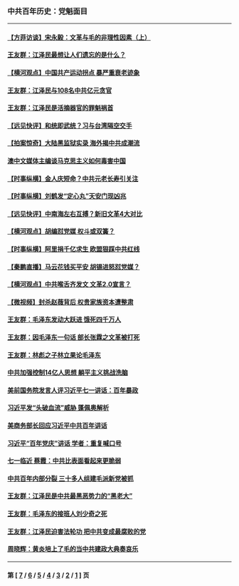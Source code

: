 ### 中共百年历史：党魁面目
---
#### [【方菲访谈】宋永毅：文革与毛的非理性因素（上）](../../pages/nf1176107/n13469956.md?04170430) 
#### [王友群：江泽民最想让人们遗忘的是什么？](../../pages/nf1176107/n13408949.md?04170430) 
#### [【横河观点】中国共产运动拐点 暴严重衰老迹象](../../pages/nf1176107/n13388333.md?04170430) 
#### [王友群：江泽民与108名中共亿元贪官](../../pages/nf1176107/n13352358.md?04170430) 
#### [王友群：江泽民是活摘器官的罪魁祸首](../../pages/nf1176107/n13336903.md?04170430) 
#### [【远见快评】和统即武统？习与台湾隔空交手](../../pages/nf1176107/n13297739.md?04170430) 
#### [【拍案惊奇】大陆黑监狱实录 海外揭中共成潮流](../../pages/nf1176107/n13288853.md?04170430) 
#### [澳中文媒体主编谈马克思主义如何毒害中国](../../pages/nf1176107/n13257387.md?04170430) 
#### [【时事纵横】金人庆短命？中共元老长寿引关注](../../pages/nf1176107/n13217934.md?04170430) 
#### [【时事纵横】刘鹤发“定心丸”天安门现凶兆](../../pages/nf1176107/n13215416.md?04170430) 
#### [【远见快评】中南海左右互搏？新旧文革4大对比](../../pages/nf1176107/n13214745.md?04170430) 
#### [【横河观点】胡编怼党媒 权斗或双簧？](../../pages/nf1176107/n13210864.md?04170430) 
#### [【时事纵横】阿里捐千亿求生 欧盟狠踩中共红线](../../pages/nf1176107/n13206431.md?04170430) 
#### [【秦鹏直播】马云花钱买平安 胡锡进怒怼党媒？](../../pages/nf1176107/n13206392.md?04170430) 
#### [【横河观点】中共喉舌齐发文 文革2.0宣言？](../../pages/nf1176107/n13201248.md?04170430) 
#### [【微视频】封杀赵薇背后 权贵家族资本遭整肃](../../pages/nf1176107/n13197798.md?04170430) 
#### [王友群：毛泽东发动大跃进 饿死四千万人](../../pages/nf1176107/n13177158.md?04170430) 
#### [王友群：因毛泽东一句话 部长张霖之文革被打死](../../pages/nf1176107/n13161711.md?04170430) 
#### [王友群：林彪之子林立果论毛泽东](../../pages/nf1176107/n13128622.md?04170430) 
#### [中共加强控制14亿人思想 躺平主义挑战洗脑](../../pages/nf1176107/n13094299.md?04170430) 
#### [美前国务院发言人评习近平七一讲话：百年暴政](../../pages/nf1176107/n13066986.md?04170430) 
#### [习近平发“头破血流”威胁 蓬佩奥解析](../../pages/nf1176107/n13063604.md?04170430) 
#### [美商务部长回应习近平中共百年讲话](../../pages/nf1176107/n13062903.md?04170430) 
#### [习近平“百年党庆”讲话 学者：重复喊口号](../../pages/nf1176107/n13061411.md?04170430) 
#### [七一临近 蔡霞：中共比表面看起来更脆弱](../../pages/nf1176107/n13056418.md?04170430) 
#### [中共百年内部分裂 三十多人组建毛派新党被抓](../../pages/nf1176107/n13044023.md?04170430) 
#### [王友群：江泽民是中共最黑恶势力的“黑老大”](../../pages/nf1176107/n13022180.md?04170430) 
#### [王友群：毛泽东的接班人刘少奇之死](../../pages/nf1176107/n12991772.md?04170430) 
#### [王友群：江泽民迫害法轮功 把中共变成最腐败的党](../../pages/nf1176107/n12947347.md?04170430) 
#### [周晓辉：黄炎培上了毛的当中共建政大典奏哀乐](../../pages/nf1176107/n12942780.md?04170430) 

---
#### 第 [ [7](./7.md?04170430) / [6](./6.md?04170430) / [5](./5.md?04170430) / [4](./4.md?04170430) / [3](./3.md?04170430) / [2](./2.md?04170430) / [1](./1.md?04170430) ] 页
